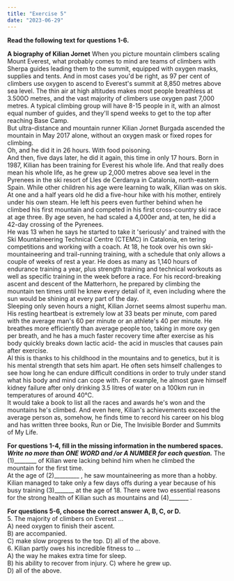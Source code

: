 ```yaml
---
title: "Exercise 5"
date: "2023-06-29"
---
```


**Read the following text for questions 1-6.**

**A biography of Kilian Jornet** When you picture mountain climbers scaling Mount Everest, what probably comes to mind are teams of climbers with Sherpa guides leading them to the summit, equipped with oxygen masks, supplies and tents. And in most cases you'd be right, as 97 per cent of climbers use oxygen to ascend to Everest's summit at 8,850 metres above sea level. The thin air at high altitudes makes most people breathless at 3.500O metres, and the vast majority of climbers use oxygen past 7,000 metres. A typical climbing group will have 8-15 people in it, with an almost equal number of guides, and they'll spend weeks to get to the top after reaching Base Camp.  
But ultra-distance and mountain runner Kilian Jornet Burgada ascended the mountain in May 2017 alone, without an oxygen mask or fixed ropes for climbing.  
Oh, and he did it in 26 hours. With food poisoning.  
And then, five days later, he did it again, this time in only 17 hours. Born in 1987, Kilian has been training for Everest his whole life. And that really does mean his whole life, as he grew up 2,000 metres above sea level in the Pyrenees in the ski resort of Lles de Cerdanya in Catalonia, north-eastern Spain. While other children his age were learning to walk, Kilian was on skis. At one and a half years old he did a five-hour hike with his mother, entirely under his own steam. He left his peers even further behind when he climbed his first mountain and competed in his first cross-country ski race at age three. By age seven, he had scaled a 4,000er and, at ten, he did a 42-day crossing of the Pyrenees.  
He was 13 when he says he started to take it 'seriously' and trained with the Ski Mountaineering Technical Centre (CTEMC) in Catalonia, en tering competitions and working with a coach. At 18, he took over his own ski-mountaineering and trail-running training, with a schedule that only allows a couple of weeks of rest a year. He does as many as 1,140 hours of endurance training a year, plus strength training and technical workouts as well as specific training in the week before a race. For his record-breaking ascent and descent of the Matterhorn, he prepared by climbing the mountain ten times until he knew every detail of it, even including where the sun would be shining at every part of the day.  
Sleeping only seven hours a night, Kilian Jornet seems almost superhu man. His resting heartbeat is extremely low at 33 beats per minute, com pared with the average man's 60 per minute or an athlete's 40 per minute. He breathes more efficiently than average people too, taking in more oxy gen per breath, and he has a much faster recovery time after exercise as his body quickly breaks down lactic acid- the acid in muscles that causes pain after exercise.  
Al this is thanks to his childhood in the mountains and to genetics, but it is his mental strength that sets him apart. He often sets himself challenges to see how long he can endure difficult conditions in order to truly under stand what his body and mind can cope with. For example, he almost gave himself kidney failure after only drinking 3.5 litres of water on a 100km run in temperatures of around 40°C.  
It would take a book to list all the races and awards he's won and the mountains he's climbed. And even here, Kilian's achievements exceed the average person as, somehow, he finds time to record his career on his blog and has written three books, Run or Die, The lnvisible Border and Summits of My Life.

**For questions 1-4, fill in the missing information in the numbered spaces.  
_Write no more than ONE WORD and /or A NUMBER for each question._** The (1)\_\_\_\_\_\_\_\_ of Kilian were lacking behind him when he climbed the  
mountain for the first time.  
At the age of (2)\_\_\_\_\_\_\_\_\_ , he saw mountaineering as more than a hobby. Kilian managed to take only a few days offs during a year because of his  
busy training (3)\_\_\_\_\_\_\_ at the age of 18. 
There were two essential reasons for the strong health of Kilian such as mountains and (4)\_\_\_\_\_\_\_ .

**For questions 5-6, choose the correct answer A, B, C, or D.**  
5\. The majority of climbers on Everest …  
A) need oxygen to finish their ascent.  
B) are accompanied.  
C) make slow progress to the top. D) all of the above.  
6\. Kilian partly owes his incredible fitness to …  
A) the way he makes extra time for sleep.  
B) his ability to recover from injury. C) where he grew up.  
D) all of the above.
